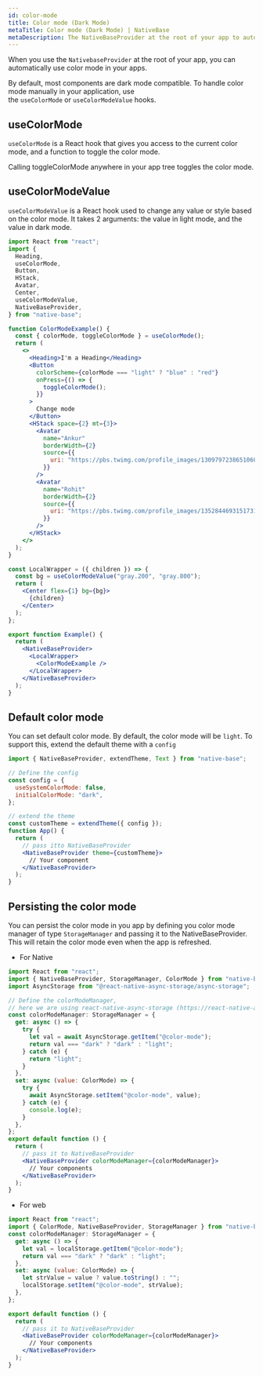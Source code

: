 ```yaml
---
id: color-mode
title: Color mode (Dark Mode)
metaTitle: Color mode (Dark Mode) | NativeBase
metaDescription: The NativeBaseProvider at the root of your app to automatically uses color mode. useColorMode or useColorModeValue hooks handle color mode manually.
---
```


When you use the `NativebaseProvider` at the root of your app, you can automatically use color mode in your apps.

By default, most components are dark mode compatible. To handle color mode manually in your application, use the `useColorMode` or `useColorModeValue` hooks.

## useColorMode

`useColorMode` is a React hook that gives you access to the current color mode, and a function to toggle the color mode.

Calling toggleColorMode anywhere in your app tree toggles the color mode.

## useColorModeValue

`useColorModeValue` is a React hook used to change any value or style based on the color mode. It takes 2 arguments: the value in light mode, and the value in dark mode.

```jsx isLive=true
import React from "react";
import {
  Heading,
  useColorMode,
  Button,
  HStack,
  Avatar,
  Center,
  useColorModeValue,
  NativeBaseProvider,
} from "native-base";

function ColorModeExample() {
  const { colorMode, toggleColorMode } = useColorMode();
  return (
    <>
      <Heading>I'm a Heading</Heading>
      <Button
        colorScheme={colorMode === "light" ? "blue" : "red"}
        onPress={() => {
          toggleColorMode();
        }}
      >
        Change mode
      </Button>
      <HStack space={2} mt={3}>
        <Avatar
          name="Ankur"
          borderWidth={2}
          source={{
            uri: "https://pbs.twimg.com/profile_images/1309797238651060226/18cm6VhQ_400x400.jpg",
          }}
        />
        <Avatar
          name="Rohit"
          borderWidth={2}
          source={{
            uri: "https://pbs.twimg.com/profile_images/1352844693151731713/HKO7cnlW_400x400.jpg",
          }}
        />
      </HStack>
    </>
  );
}

const LocalWrapper = ({ children }) => {
  const bg = useColorModeValue("gray.200", "gray.800");
  return (
    <Center flex={1} bg={bg}>
      {children}
    </Center>
  );
};

export function Example() {
  return (
    <NativeBaseProvider>
      <LocalWrapper>
        <ColorModeExample />
      </LocalWrapper>
    </NativeBaseProvider>
  );
}
```

## Default color mode

You can set default color mode. By default, the color mode will be `light`. To support this, extend the default theme with a `config`

```jsx
import { NativeBaseProvider, extendTheme, Text } from "native-base";

// Define the config
const config = {
  useSystemColorMode: false,
  initialColorMode: "dark",
};

// extend the theme
const customTheme = extendTheme({ config });
function App() {
  return (
    // pass itto NativeBaseProvider
    <NativeBaseProvider theme={customTheme}>
      // Your component
    </NativeBaseProvider>
  );
}
```

## Persisting the color mode

You can persist the color mode in you app by defining you color mode manager of type `StorageManager` and passing it to the NativeBaseProvider. This will retain the color mode even when the app is refreshed.

- For Native

```jsx
import React from "react";
import { NativeBaseProvider, StorageManager, ColorMode } from "native-base";
import AsyncStorage from "@react-native-async-storage/async-storage";

// Define the colorModeManager,
// here we are using react-native-async-storage (https://react-native-async-storage.github.io/async-storage/)
const colorModeManager: StorageManager = {
  get: async () => {
    try {
      let val = await AsyncStorage.getItem("@color-mode");
      return val === "dark" ? "dark" : "light";
    } catch (e) {
      return "light";
    }
  },
  set: async (value: ColorMode) => {
    try {
      await AsyncStorage.setItem("@color-mode", value);
    } catch (e) {
      console.log(e);
    }
  },
};
export default function () {
  return (
    // pass it to NativeBaseProvider
    <NativeBaseProvider colorModeManager={colorModeManager}>
      // Your components
    </NativeBaseProvider>
  );
}
```

- For web

```jsx
import React from "react";
import { ColorMode, NativeBaseProvider, StorageManager } from "native-base";
const colorModeManager: StorageManager = {
  get: async () => {
    let val = localStorage.getItem("@color-mode");
    return val === "dark" ? "dark" : "light";
  },
  set: async (value: ColorMode) => {
    let strValue = value ? value.toString() : "";
    localStorage.setItem("@color-mode", strValue);
  },
};

export default function () {
  return (
    // pass it to NativeBaseProvider
    <NativeBaseProvider colorModeManager={colorModeManager}>
      // Your components
    </NativeBaseProvider>
  );
}
```
